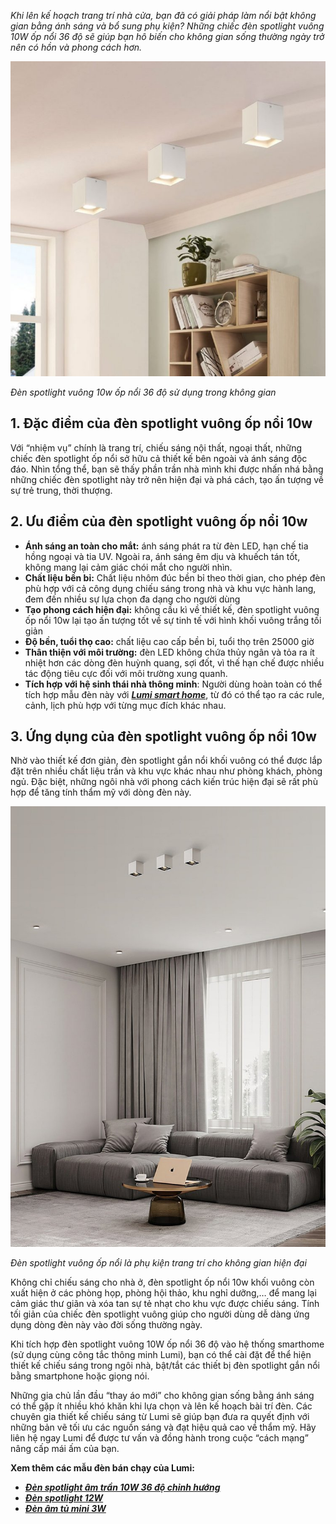 ﻿*Khi lên kế hoạch trang trí nhà cửa, bạn đã có giải pháp làm nổi bật không gian bằng ánh sáng và bổ sung phụ kiện? Những chiếc đèn spotlight vuông 10W ốp nổi 36 độ sẽ giúp bạn hô biến cho không gian sống thường ngày trở nên có hồn và phong cách hơn.*

![square-surface-mounted-downlight-carson-in-white-768x768-1](Aspose.Words.c85828f1-879d-42d1-8751-9cd9258c7338.001.jpeg)

*Đèn spotlight vuông 10w ốp nổi 36 độ sử dụng trong không gian*
## **1. Đặc điểm của đèn spotlight vuông ốp nổi 10w**
Với “nhiệm vụ” chính là trang trí, chiếu sáng nội thất, ngoại thất, những chiếc đèn spotlight ốp nổi sở hữu cả thiết kế bên ngoài và ánh sáng độc đáo. Nhìn tổng thể, bạn sẽ thấy phần trần nhà mình khi được nhấn nhá bằng những chiếc đèn spotlight này trở nên hiện đại và phá cách, tạo ấn tượng về sự trẻ trung, thời thượng.
## **2. Ưu điểm của đèn spotlight vuông ốp nổi 10w**
- **Ánh sáng an toàn cho mắt:** ánh sáng phát ra từ đèn LED, hạn chế tia hồng ngoại và tia UV. Ngoài ra, ánh sáng êm dịu và khuếch tán tốt, không mang lại cảm giác chói mắt cho người nhìn.
- **Chất liệu bền bỉ:** Chất liệu nhôm đúc bền bỉ theo thời gian, cho phép đèn phù hợp với cả công dụng chiếu sáng trong nhà và khu vực hành lang, đem đến nhiều sự lựa chọn đa dạng cho người dùng
- **Tạo phong cách hiện đại:** không cầu kì về thiết kế, đèn spotlight vuông ốp nổi 10w lại tạo ấn tượng tốt về sự tinh tế với hình khối vuông trắng tối giản
- **Độ bền, tuổi thọ cao:** chất liệu cao cấp bền bỉ, tuổi thọ trên 25000 giờ
- **Thân thiện với môi trường:** đèn LED không chứa thủy ngân và tỏa ra ít nhiệt hơn các dòng đèn huỳnh quang, sợi đốt, vì thế hạn chế được nhiều tác động tiêu cực đối với môi trường xung quanh.
- **Tích hợp với hệ sinh thái nhà thông minh**: Người dùng hoàn toàn có thể tích hợp mẫu đèn này với [***Lumi smart home***](https://lumi.vn/), từ đó có thể tạo ra các rule, cảnh, lịch phù hợp với từng mục đích khác nhau.
## **3. Ứng dụng của đèn spotlight vuông ốp nổi 10w**
Nhờ vào thiết kế đơn giản, đèn spotlight gắn nổi khối vuông có thể được lắp đặt trên nhiều chất liệu trần và khu vực khác nhau như phòng khách, phòng ngủ. Đặc biệt, những ngôi nhà với phong cách kiến trúc hiện đại sẽ rất phù hợp để tăng tính thẩm mỹ với dòng đèn này.

![54](Aspose.Words.c85828f1-879d-42d1-8751-9cd9258c7338.002.jpeg)

*Đèn spotlight vuông ốp nổi là phụ kiện trang trí cho không gian hiện đại*

Không chỉ chiếu sáng cho nhà ở, đèn spotlight ốp nổi 10w khối vuông còn xuất hiện ở các phòng họp, phòng hội thảo, khu nghỉ dưỡng,… để mang lại cảm giác thư giãn và xóa tan sự tẻ nhạt cho khu vực được chiếu sáng. Tính tối giản của chiếc đèn spotlight vuông giúp cho người dùng dễ dàng ứng dụng dòng đèn này vào đời sống thường ngày.

Khi tích hợp đèn spotlight vuông 10W ốp nổi 36 độ vào hệ thống smarthome (sử dụng cùng công tắc thông minh Lumi), bạn có thể cài đặt để thể hiện thiết kế chiếu sáng trong ngôi nhà, bật/tắt các thiết bị đèn spotlight gắn nổi bằng smartphone hoặc giọng nói.

Những gia chủ lần đầu “thay áo mới” cho không gian sống bằng ánh sáng có thể gặp ít nhiều khó khăn khi lựa chọn và lên kế hoạch bài trí đèn. Các chuyên gia thiết kế chiếu sáng từ Lumi sẽ giúp bạn đưa ra quyết định với những bản vẽ tối ưu các nguồn sáng và đạt hiệu quả cao về thẩm mỹ. Hãy liên hệ ngay Lumi để được tư vấn và đồng hành trong cuộc “cách mạng” nâng cấp mái ấm của bạn.

**Xem thêm các mẫu đèn bán chạy của Lumi:**

- [***Đèn spotlight âm trần 10W 36 độ chỉnh hướng***](https://lumi.vn/san-pham/den-spotlight-am-tran-10w-36-do-chinh-huong.html)
- [***Đèn spotlight 12W***](https://lumi.vn/san-pham/den-spotlight-12w-tunable-white.html)
- [***Đèn âm tủ mini 3W***](https://lumi.vn/san-pham/den-spotlight-am-tu-mini-3w-chinh-huong.html)
